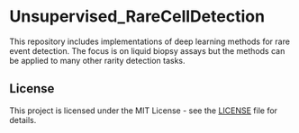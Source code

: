 # Unsupervised_RareCellDetection

This repository includes implementations of deep learning methods for rare event detection. The focus is on liquid biopsy assays but the methods can be applied to many other rarity detection tasks. 

## License

This project is licensed under the MIT License - see the [LICENSE](LICENSE) file for details.